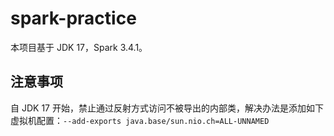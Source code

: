 # spark-practice
本项目基于 JDK 17，Spark 3.4.1。<br>

## 注意事项
自 JDK 17 开始，禁止通过反射方式访问不被导出的内部类，解决办法是添加如下虚拟机配置：`--add-exports java.base/sun.nio.ch=ALL-UNNAMED`<br>
